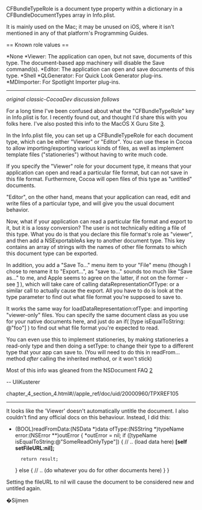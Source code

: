 CFBundleTypeRole is a document type property within a dictionary in a CFBundleDocumentTypes array in Info.plist.

It is mainly used on the Mac; it may be unused on iOS, where it isn't mentioned in any of that platform's Programming Guides.

== Known role values ==

*None
*Viewer: The application can open, but not save, documents of this type. The document-based app machinery will disable the Save command(s).
*Editor: The application can open and save documents of this type.
*Shell
*QLGenerator: For Quick Look Generator plug-ins.
*MDImporter: For Spotlight Importer plug-ins.

----
*original classic-CocoaDev discussion follows*

For a long time I've been confused about what the "CFBundleTypeRole" key in Info.plist is for. I recently found out, and thought I'd share this with you folks here. I've also posted this info to the MacOS X Guru Site [3].

In the Info.plist file, you can set up a CFBundleTypeRole for each document type, which can be either "Viewer" or "Editor". You can use these in Cocoa to allow importing/exporting various kinds of files, as well as implement template files ("stationeries") without having to write much code.

If you specify the "Viewer" role for your document type, it means that your application can open and read a particular file format, but can not save in this file format. Furthermore, Cocoa will open files of this type as "untitled" documents.

"Editor", on the other hand, means that your application can read, edit and write files of a particular type, and will give you the usual document behavior.

Now, what if your application can read a particular file format and export to it, but it is a lossy conversion? The user is not technically editing a file of this type. What you do is that you declare this file format's role as "viewer", and then add a NSExportableAs key to another document type. This key contains an array of strings with the names of other file formats to which this document type can be exported.

In addition, you add a "Save To..." menu item to your "File" menu (though I chose to rename it to "Export...", as "save to..." sounds too much like "Save as..." to me, and Apple seems to agree on the latter, if not on the former - see [1] ), which will take care of calling dataRepresentationOfType: or a similar call to actually cause the export. All you have to do is look at the type parameter to find out what file format you're supposed to save to.

It works the same way for loadDataRepresentation:ofType: and importing "viewer-only" files. You can specify the same document class as you use for your native documents here, and just do an if( [type isEqualToString: @"foo"] ) to find out what file format you're expected to read.

You can even use this to implement stationeries, by making stationeries a read-only type and then doing a setType: to change their type to a different type that your app can save to. (You will need to do this in readFrom... method *after* calling the inherited method, or it won't stick)

Most of this info was gleaned from the NSDocument FAQ [2]

-- UliKusterer


[1]: http://developer.apple.com/documentation/LegacyTechnologies/Conceptual/AquaHIGuidelines/AHIGMenus/
chapter_4_section_4.html#//apple_ref/doc/uid/20000960/TPXREF105

[2]: http://developer.apple.com/mac/library/documentation/Cocoa/Conceptual/Documents/Tasks/FAQ.html

[3]: http://www.macosxguru.net

----

It looks like the 'Viewer' doesn't automatically untitle the document. I also couldn't find any official docs on this behaviour. Instead, I did this:

    
- (BOOL)readFromData:(NSData *)data ofType:(NSString *)typeName error:(NSError **)outError
{
	*outError = nil;
	if ([typeName isEqualToString:@"SomeReadOnlyType"])
	{
		// .. (load data here)
		**[self setFileURL:nil];**
		
		return result;
	}
	else
	{
		// .. (do whatever you do for other documents here)
	}
}


Setting the fileURL to nil will cause the document to be considered new and untitled again.

�Sijmen
